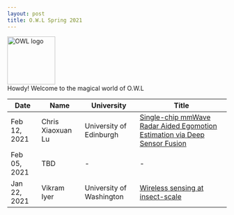 ```yaml
---
layout: post
title: O.W.L Spring 2021
---
```


<img src="{{ site.url }}/OWL_logo.png" alt="OWL logo" style="width:110px;height:110px;"> 
<div class="message">
  Howdy! Welcome to the magical world of O.W.L
</div>




| Date      | Name | University |Title |
| ----------- | ----------- | ---- | ------------------|
|Feb 12, 2021|Chris Xiaoxuan Lu |University of Edinburgh |	<a href="https://christopherlu.github.io/publications/">Single-chip mmWave Radar Aided Egomotion Estimation via Deep Sensor Fusion</a>|
|Feb 05, 2021|TBD	   |- |-|
|Jan 22, 2021| Vikram Iyer |	University of Washington |<a href="https://homes.cs.washington.edu/~vsiyer/">Wireless sensing at insect-scale</a>|










